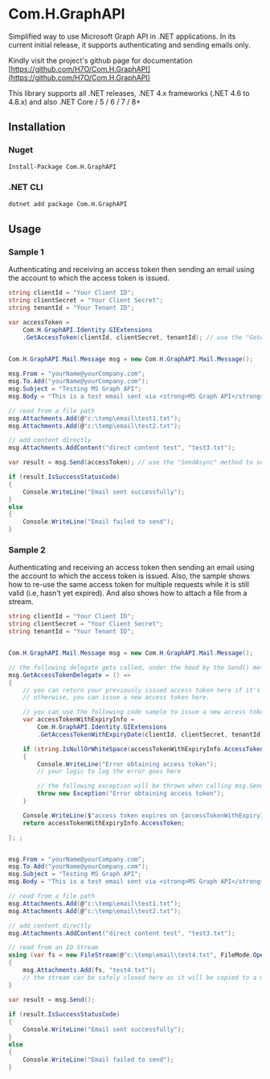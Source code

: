 # Com.H.GraphAPI

Simplified way to use Microsoft Graph API in .NET applications. In its current initial release, it supports authenticating and sending emails only.

Kindly visit the project's github page for documentation [https://github.com/H7O/Com.H.GraphAPI](https://github.com/H7O/Com.H.GraphAPI)

This library supports all .NET releases, .NET 4.x frameworks (.NET 4.6 to 4.8.x) and also .NET Core / 5 / 6 / 7 / 8+ 

## Installation

### Nuget

```bash
Install-Package Com.H.GraphAPI
```

### .NET CLI

```bash
dotnet add package Com.H.GraphAPI
```

## Usage

### Sample 1

Authenticating and receiving an access token then sending an email using the account to which the access token is issued.

```csharp
string clientId = "Your Client ID";
string clientSecret = "Your Client Secret";
string tenantId = "Your Tenant ID";

var accessToken =
    Com.H.GraphAPI.Identity.GIExtensions
    .GetAccessToken(clientId, clientSecret, tenantId); // use the "GetAccessTokenAsync" method to request the token asynchronously.
                

Com.H.GraphAPI.Mail.Message msg = new Com.H.GraphAPI.Mail.Message();

msg.From = "yourName@yourCompany.com";
msg.To.Add("yourName@yourCompany.com");
msg.Subject = "Testing MS Graph API";
msg.Body = "This is a test email sent via <strong>MS Graph API</strong>";

// read from a file path
msg.Attachments.Add(@"c:\temp\email\test1.txt");
msg.Attachments.Add(@"c:\temp\email\test2.txt");

// add content directly
msg.Attachments.AddContent("direct content test", "test3.txt");

var result = msg.Send(accessToken); // use the "SendAsync" method to send the email asynchronously.

if (result.IsSuccessStatusCode)
{
    Console.WriteLine("Email sent successfully");
}
else
{
    Console.WriteLine("Email failed to send");
}
```

### Sample 2

Authenticating and receiving an access token then sending an email using the account to which the access token is issued.
Also, the sample shows how to re-use the same access token for multiple requests while it is still valid (i.e, hasn't yet expired).
And also shows how to attach a file from a stream.

```csharp
string clientId = "Your Client ID";
string clientSecret = "Your Client Secret";
string tenantId = "Your Tenant ID";


Com.H.GraphAPI.Mail.Message msg = new Com.H.GraphAPI.Mail.Message();

// the following delegate gets called, under the hood by the Send() method, before sending the email to obtain an access token.
msg.GetAccessTokenDelegate = () =>
{
    // you can return your previously issued access token here if it's still valid
    // otherwise, you can issue a new access token here.

    // you can use the following code sample to issue a new access token
    var accessTokenWithExpiryInfo =
        Com.H.GraphAPI.Identity.GIExtensions
        .GetAccessTokenWithExpiryDate(clientId, clientSecret, tenantId); // async version is also available

    if (string.IsNullOrWhiteSpace(accessTokenWithExpiryInfo.AccessToken))
    {
        Console.WriteLine("Error obtaining access token");
        // your logic to log the error goes here

        // the following exception will be thrown when calling msg.Send()
        throw new Exception("Error obtaining access token");
    }

    Console.WriteLine($"access token expires on {accessTokenWithExpiryInfo.ExpiresOn}");
    return accessTokenWithExpiryInfo.AccessToken;

}; ;


msg.From = "yourName@yourCompany.com";
msg.To.Add("yourName@yourCompany.com");
msg.Subject = "Testing MS Graph API";
msg.Body = "This is a test email sent via <strong>MS Graph API</strong>";

// read from a file path
msg.Attachments.Add(@"c:\temp\email\test1.txt");
msg.Attachments.Add(@"c:\temp\email\test2.txt");

// add content directly
msg.Attachments.AddContent("direct content test", "test3.txt");

// read from an IO Stream
using (var fs = new FileStream(@"c:\temp\email\test4.txt", FileMode.Open, FileAccess.Read))
{
    msg.Attachments.Add(fs, "test4.txt");
    // the stream can be safely closed here as it will be copied to a memory stream under the hood.
}

var result = msg.Send();
            
if (result.IsSuccessStatusCode)
{
    Console.WriteLine("Email sent successfully");
}
else
{
    Console.WriteLine("Email failed to send");
}


```